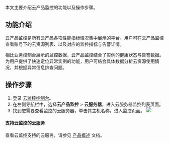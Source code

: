 
本文主要介绍云产品监控的功能以及操作步骤。


## 功能介绍
云产品监控是所有云产品各项性能指标情况集中展示的平台。用户可在云产品监控查看账号下的云资源列表、以及对应的监控指标与告警详情。

相比业务控制台展示的监控数据，云产品监控结合了实例的健康状态与告警数据。为用户提供了快速定位异常实例的功能，用户可结合具体数据分析云资源使用情况，并根据异常信息排查问题。

## 操作步骤
1. 登录 [云监控控制台](https://console.cloud.tencent.com/monitor)。
2. 在左侧导航栏中，选择**云产品监控** > **云服务器**，进入云服务器监控列表页面。
3. 找到您需要查看监控的云服务器，单击其主机名称，进入监控页面。
![](https://main.qcloudimg.com/raw/bbfacbb41cbdff0978685923c9155f69.png)


#### 支持云监控的云服务

查看云监控支持的云服务，请参见 [产品概述](https://cloud.tencent.com/document/product/248/13466#.E6.94.AF.E6.8C.81.E7.9A.84.E6.9C.8D.E5.8A.A1) 文档。

